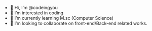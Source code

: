 - 👋 Hi, I’m @codeingyou
- 👀 I’m interested in coding 
- 🌱 I’m currently learning M.sc (Computer Science)
- 💞️ I’m looking to collaborate on front-end/Back-end related works.


<!---
codeingyou/codeingyou is a ✨ special ✨ repository because its `README.md` (this file) appears on your GitHub profile.
You can click the Preview link to take a look at your changes.
--->
